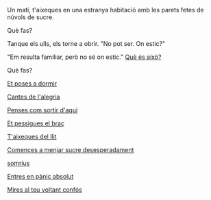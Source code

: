 ﻿Un matí, t'aixeques en una estranya habitació amb les parets fetes de núvols de sucre.

Què fas?

Tanque els ulls, els torne a obrir. "No pot ser. On estic?"

"Em resulta familiar, però no sé on estic." [Què és això? ](http://www.google.es/imgres?imgurl=http%3A%2F%2F1.bp.blogspot.com%2F-b0CZu7RAyiM%2FULaNOLTJMZI%2FAAAAAAAAAA8%2FwmVTGAKDC-U%2Fs400%2FCaptura3.PNG&imgrefurl=http%3A%2F%2Fsusandsan.blogspot.com%2F2012%2F11%2Fsimbolismo-figuracion-y-abstraccion.html&h=304&w=400&tbnid=jAdgGBhRlYxgwM%3A&zoom=1&docid=j7NOlpg8lyjPMM&ei=xo95VOvhDc7zasWGgaAP&tbm=isch&ved=0CGMQMygfMB8&iact=rc&uact=3&dur=1931&page=3&start=20&ndsp=13)

Què fas?

[Et poses a dormir](dormir/dormir.md)

[Cantes de l'alegria](cantar/cantar.md)

[Penses com sortir d'aquí](sortir/sortir.md)

[Et pessigues el braç](pessigar-se/pessigar-se.md)

[T'aixeques del llit](aixecar/aixecar.md)

[Comences a menjar sucre desesperadament](menjar/menjar.md)

[somrius](somrius/somrius.md)

[Entres en pànic absolut](panic/panic.md)

[Mires al teu voltant confós](somiar/somiar.md)
